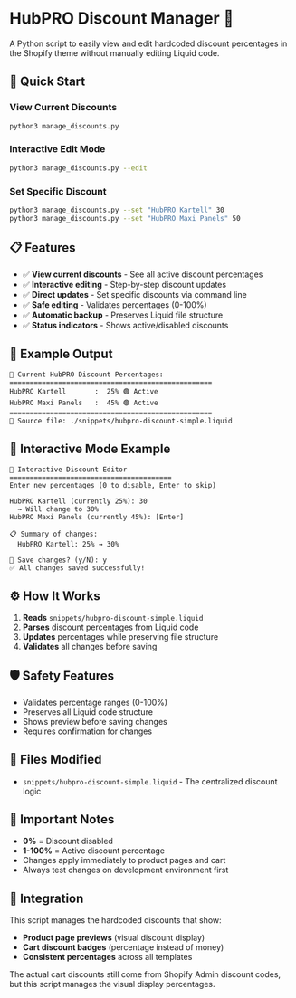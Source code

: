 # HubPRO Discount Manager 🎯

A Python script to easily view and edit hardcoded discount percentages in the Shopify theme without manually editing Liquid code.

## 🚀 Quick Start

### View Current Discounts

```bash
python3 manage_discounts.py
```

### Interactive Edit Mode

```bash
python3 manage_discounts.py --edit
```

### Set Specific Discount

```bash
python3 manage_discounts.py --set "HubPRO Kartell" 30
python3 manage_discounts.py --set "HubPRO Maxi Panels" 50
```

## 📋 Features

- ✅ **View current discounts** - See all active discount percentages
- ✅ **Interactive editing** - Step-by-step discount updates
- ✅ **Direct updates** - Set specific discounts via command line
- ✅ **Safe editing** - Validates percentages (0-100%)
- ✅ **Automatic backup** - Preserves Liquid file structure
- ✅ **Status indicators** - Shows active/disabled discounts

## 🎯 Example Output

```
🎯 Current HubPRO Discount Percentages:
==================================================
HubPRO Kartell       :  25% 🟢 Active
HubPRO Maxi Panels   :  45% 🟢 Active
==================================================
📁 Source file: ./snippets/hubpro-discount-simple.liquid
```

## 🔧 Interactive Mode Example

```
🔧 Interactive Discount Editor
========================================
Enter new percentages (0 to disable, Enter to skip)

HubPRO Kartell (currently 25%): 30
  → Will change to 30%
HubPRO Maxi Panels (currently 45%): [Enter]

📋 Summary of changes:
  HubPRO Kartell: 25% → 30%

💾 Save changes? (y/N): y
✅ All changes saved successfully!
```

## ⚙️ How It Works

1. **Reads** `snippets/hubpro-discount-simple.liquid`
2. **Parses** discount percentages from Liquid code
3. **Updates** percentages while preserving file structure
4. **Validates** all changes before saving

## 🛡️ Safety Features

- Validates percentage ranges (0-100%)
- Preserves all Liquid code structure
- Shows preview before saving changes
- Requires confirmation for changes

## 📁 Files Modified

- `snippets/hubpro-discount-simple.liquid` - The centralized discount logic

## 🚨 Important Notes

- **0%** = Discount disabled
- **1-100%** = Active discount percentage
- Changes apply immediately to product pages and cart
- Always test changes on development environment first

## 🔗 Integration

This script manages the hardcoded discounts that show:

- **Product page previews** (visual discount display)
- **Cart discount badges** (percentage instead of money)
- **Consistent percentages** across all templates

The actual cart discounts still come from Shopify Admin discount codes, but this script manages the visual display percentages.

